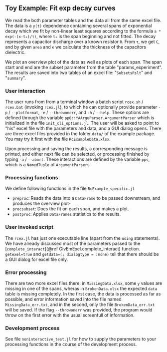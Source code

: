 ## Toy Example: Fit exp decay curves

We read the both parameter tables and the data all from the same excel file. The data is a `y(t)` dependence containing several spans of exponential decay which we fit by non-linear least squares according to the formula `a * exp(-(x-t₀)/τ)`, where `t₀` is the span beginning and not fitted. The decay represents a capacitor discharge over a known resistor `R`. From `τ`, we get `C`, and by given `area` and `ϵ` we calculate the thickness of the capacitors dielectric.

We plot an overview plot of the data as well as plots of each span. The span start and end are the subset parameter from the table "params_experiment". The results are saved into two tables of an excel file: "`SubsetsRslt`" and "`summary`".

### User interaction

The user runs from from a terminal window a batch script `rcex.sh` / `rcex.bat` (invoking `rcex.jl`), to which he can optionally provide parameter `-p` / `--plotformat`, `-e` / `--throwonerr`, and `-h` / `--help`. These options are defined through the variable `pp0::YAArguParser.ArgumentParser` which is initialized in the file `init_cli_options.jl`. The user will be asked to point to "his" excel file with the parameters and data, and a GUI dialog opens. There are three excel files provided in the folder `data/` of the example package. You may try it first with the file `RcExampleData.xlsx`.

Upon processing and saving the results, a corresponding message is printed, and either next file can be selected, or processing finished by typing `-a` / `--abort`. These interactions are defined by the variable `pps`, which is a `NamedTuple` of `ArgumentParser`s.

### Processing functions

We define following functions in the file `RcExample_specific.jl`
- `preproc`: Reads the data into a `DataFrame` to be passed downstream, and produces the overview plot-
- `procsubset`: Does the fit on each span, and makes a plot.
- `postproc`: Applies `DataFrames` statistics to the results.

### User invoked script

The `rcex.jl` has just one executable line (apart from the `using` statements). We have already discussed most of the parameters passed to the [`complete_interact`](@ref GivEmExel.complete_interact) function. `getexel=true` and `getdata=(; dialogtype = :none)` tell that there should be a GUI dialog for excel file only.

### Error processing

There are two more excel files there: in `MissingData.xlsx`, some `y` values are missing in one of the spans, wheras in `BrokenData.xlsx` the expected `data` table is missing completely. In the first case, the data is processed as far as possible, and error information saved into the file named `MissingData_err.txt`, and in the second, only the file `BrokenData_err.txt` will be saved. If the flag `--throwonerr` was provided, the program would throw on the first error with the usual screenfull of information.

### Development process

See file `noninteractive_test.jl` for how to supply the parameters to your processing functions in the course of the development process.